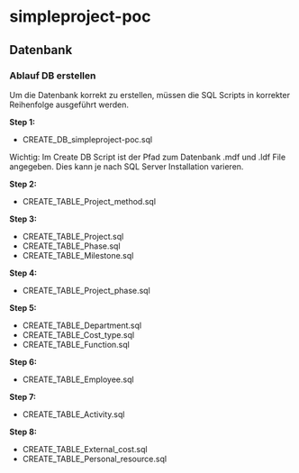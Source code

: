 # simpleproject-poc

## Datenbank

### Ablauf DB erstellen

Um die Datenbank korrekt zu erstellen, müssen die SQL Scripts in korrekter Reihenfolge ausgeführt werden.

**Step 1:**
* CREATE_DB_simpleproject-poc.sql

Wichtig: Im Create DB Script ist der Pfad zum Datenbank .mdf und .ldf File angegeben. Dies kann je nach SQL Server Installation varieren.

**Step 2:**
* CREATE_TABLE_Project_method.sql

**Step 3:**
* CREATE_TABLE_Project.sql
* CREATE_TABLE_Phase.sql
* CREATE_TABLE_Milestone.sql

**Step 4:**
* CREATE_TABLE_Project_phase.sql

**Step 5:**
* CREATE_TABLE_Department.sql
* CREATE_TABLE_Cost_type.sql
* CREATE_TABLE_Function.sql

**Step 6:**
* CREATE_TABLE_Employee.sql

**Step 7:**
* CREATE_TABLE_Activity.sql

**Step 8:**
* CREATE_TABLE_External_cost.sql
* CREATE_TABLE_Personal_resource.sql